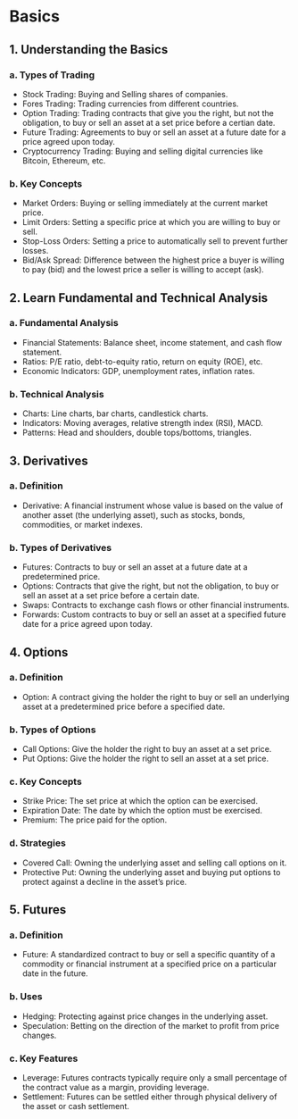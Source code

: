 # Basics

## 1. Understanding the Basics

### a. Types of Trading

- Stock Trading: Buying and Selling shares of companies.
- Fores Trading: Trading currencies from different countries.
- Option Trading: Trading contracts that give you the right, but not the obligation, to buy or sell an asset at a set price before a certian date.
- Future Trading: Agreements to buy or sell an asset at a future date for a price agreed upon today.
- Cryptocurrency Trading: Buying and selling digital currencies like Bitcoin, Ethereum, etc.

### b. Key Concepts

- Market Orders: Buying or selling immediately at the current market price.
- Limit Orders: Setting a specific price at which you are willing to buy or sell.
- Stop-Loss Orders: Setting a price to automatically sell to prevent further losses.
- Bid/Ask Spread: Difference between the highest price a buyer is willing to pay (bid) and the lowest price a seller is willing to accept (ask).

## 2. Learn Fundamental and Technical Analysis

### a. Fundamental Analysis

- Financial Statements: Balance sheet, income statement, and cash flow statement.
- Ratios: P/E ratio, debt-to-equity ratio, return on equity (ROE), etc.
- Economic Indicators: GDP, unemployment rates, inflation rates.

### b. Technical Analysis

- Charts: Line charts, bar charts, candlestick charts.
- Indicators: Moving averages, relative strength index (RSI), MACD.
- Patterns: Head and shoulders, double tops/bottoms, triangles.

## 3. Derivatives

### a. Definition

- Derivative: A financial instrument whose value is based on the value of another asset (the underlying asset), such as stocks, bonds, commodities, or market indexes.

### b. Types of Derivatives

- Futures: Contracts to buy or sell an asset at a future date at a predetermined price.
- Options: Contracts that give the right, but not the obligation, to buy or sell an asset at a set price before a certain date.
- Swaps: Contracts to exchange cash flows or other financial instruments.
- Forwards: Custom contracts to buy or sell an asset at a specified future date for a price agreed upon today.

## 4. Options

### a. Definition

- Option: A contract giving the holder the right to buy or sell an underlying asset at a predetermined price before a specified date.

### b. Types of Options

- Call Options: Give the holder the right to buy an asset at a set price.
- Put Options: Give the holder the right to sell an asset at a set price.

### c. Key Concepts

- Strike Price: The set price at which the option can be exercised.
- Expiration Date: The date by which the option must be exercised.
- Premium: The price paid for the option.

### d. Strategies

- Covered Call: Owning the underlying asset and selling call options on it.
- Protective Put: Owning the underlying asset and buying put options to protect against a decline in the asset’s price.

## 5. Futures

### a. Definition

- Future: A standardized contract to buy or sell a specific quantity of a commodity or financial instrument at a specified price on a particular date in the future.

### b. Uses

- Hedging: Protecting against price changes in the underlying asset.
- Speculation: Betting on the direction of the market to profit from price changes.

### c. Key Features

- Leverage: Futures contracts typically require only a small percentage of the contract value as a margin, providing leverage.
- Settlement: Futures can be settled either through physical delivery of the asset or cash settlement.


